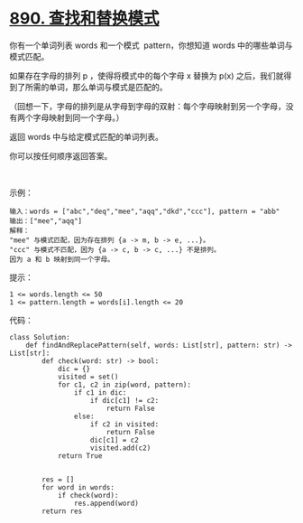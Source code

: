 # [890. 查找和替换模式](https://leetcode.cn/problems/find-and-replace-pattern/)

你有一个单词列表 words 和一个模式  pattern，你想知道 words 中的哪些单词与模式匹配。

如果存在字母的排列 p ，使得将模式中的每个字母 x 替换为 p(x) 之后，我们就得到了所需的单词，那么单词与模式是匹配的。

（回想一下，字母的排列是从字母到字母的双射：每个字母映射到另一个字母，没有两个字母映射到同一个字母。）

返回 words 中与给定模式匹配的单词列表。

你可以按任何顺序返回答案。

 

示例：
```
输入：words = ["abc","deq","mee","aqq","dkd","ccc"], pattern = "abb"
输出：["mee","aqq"]
解释：
"mee" 与模式匹配，因为存在排列 {a -> m, b -> e, ...}。
"ccc" 与模式不匹配，因为 {a -> c, b -> c, ...} 不是排列。
因为 a 和 b 映射到同一个字母。
```

提示：
```
1 <= words.length <= 50
1 <= pattern.length = words[i].length <= 20
```

代码：
```python3
class Solution:
    def findAndReplacePattern(self, words: List[str], pattern: str) -> List[str]:
        def check(word: str) -> bool:
            dic = {}
            visited = set()
            for c1, c2 in zip(word, pattern):
                if c1 in dic:
                    if dic[c1] != c2:
                        return False
                else:
                    if c2 in visited:
                        return False
                    dic[c1] = c2
                    visited.add(c2)
            return True


        res = []
        for word in words:
            if check(word):
                res.append(word)
        return res
```